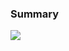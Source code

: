 ### Summary

<div><a href="https://github.com/anuraghazra/github-readme-stats">
  <img src="https://github-readme-stats.vercel.app/api?username=deepak-quo&count_private=true&show_icons=true" />
</a></div>
